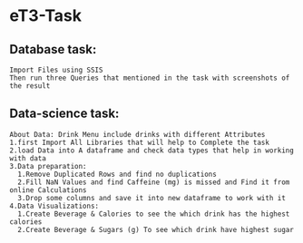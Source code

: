 # eT3-Task
## Database task:
    Import Files using SSIS
    Then run three Queries that mentioned in the task with screenshots of the result
## Data-science task:
    About Data: Drink Menu include drinks with different Attributes
    1.first Import All Libraries that will help to Complete the task
    2.load Data into A dataframe and check data types that help in working with data
    3.Data preparation:
      1.Remove Duplicated Rows and find no duplications
      2.Fill NaN Values and find Caffeine (mg) is missed and Find it from online Calculations
      3.Drop some columns and save it into new dataframe to work with it 
    4.Data Visualizations:
      1.Create Beverage & Calories to see the which drink has the highest calories
      2.Create Beverage & Sugars (g) To see which drink have highest sugar   
    
      
      
